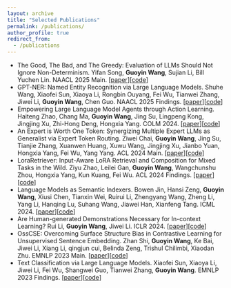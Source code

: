 ```yaml
---
layout: archive
title: "Selected Publications"
permalink: /publications/
author_profile: true
redirect_from:
  - /publications
---
```



- The Good, The Bad, and The Greedy: Evaluation of LLMs Should Not Ignore Non-Determinism. Yifan Song, **Guoyin Wang**, Sujian Li, Bill Yuchen Lin. NAACL 2025 Main. [[paper](https://arxiv.org/abs/2407.10457)][[code](https://github.com/Yifan-Song793/GoodBadGreedy)]
- GPT-NER: Named Entity Recognition via Large Language Models. Shuhe Wang, Xiaofei Sun, Xiaoya Li, Rongbin Ouyang, Fei Wu, Tianwei Zhang, Jiwei Li, **Guoyin Wang**, Chen Guo. NAACL 2025 Findings. [[paper](https://arxiv.org/abs/2304.10428)][[code](https://github.com/ShuheWang1998/GPT-NER)]
- Empowering Large Language Model Agents through Action Learning. Haiteng Zhao, Chang Ma, **Guoyin Wang**, Jing Su, Lingpeng Kong, Jingjing Xu, Zhi-Hong Deng, Hongxia Yang. COLM 2024. [[paper](https://arxiv.org/abs/2402.15809)][[code](https://github.com/zhao-ht/LearnAct)]
- An Expert is Worth One Token: Synergizing Multiple Expert LLMs as Generalist via Expert Token Routing. Ziwei Chai, **Guoyin Wang**, Jing Su, Tianjie Zhang, Xuanwen Huang, Xuwu Wang, Jingjing Xu, Jianbo Yuan, Hongxia Yang, Fei Wu, Yang Yang. ACL 2024 Main. [[paper](https://arxiv.org/abs/2403.16854)][[code](https://github.com/zjunet/ETR)]
- LoraRetriever: Input-Aware LoRA Retrieval and Composition for Mixed Tasks in the Wild. Ziyu Zhao, Leilei Gan, **Guoyin Wang**, Wangchunshu Zhou, Hongxia Yang, Kun Kuang, Fei Wu. ACL 2024 Findings. [[paper](https://arxiv.org/abs/2402.09997)][[code](https://github.com/StyxXuan/LoraRetriever)]
- Language Models as Semantic Indexers. Bowen Jin, Hansi Zeng, **Guoyin Wang**, Xiusi Chen, Tianxin Wei, Ruirui Li, Zhengyang Wang, Zheng Li, Yang Li, Hanqing Lu, Suhang Wang, Jiawei Han, Xianfeng Tang. ICML 2024. [[paper](https://arxiv.org/abs/2310.07815)][[code](https://github.com/PeterGriffinJin/LMIndexer)]
- Are Human-generated Demonstrations Necessary for In-context Learning? Rui Li, **Guoyin Wang**, Jiwei Li. ICLR 2024. [[paper](https://arxiv.org/abs/2309.14681)][[code](https://github.com/ruili33/SEC)]
- OssCSE: Overcoming Surface Structure Bias in Contrastive Learning for Unsupervised Sentence Embedding. Zhan Shi, **Guoyin Wang**, Ke Bai, Jiwei Li, Xiang Li, qingjun cui, Belinda Zeng, Trishul Chilimbi, Xiaodan Zhu. EMNLP 2023 Main. [[paper](https://aclanthology.org/2023.emnlp-main.448/)][[code](https://github.com/princeton-nlp/SimCSE)]
- Text Classification via Large Language Models. Xiaofei Sun, Xiaoya Li, Jiwei Li, Fei Wu, Shangwei Guo, Tianwei Zhang, **Guoyin Wang**. EMNLP 2023 Findings. [[paper](https://arxiv.org/abs/2305.08377)][[code](https://github.com/ShannonAI/GPT-CLS-CARP)]
